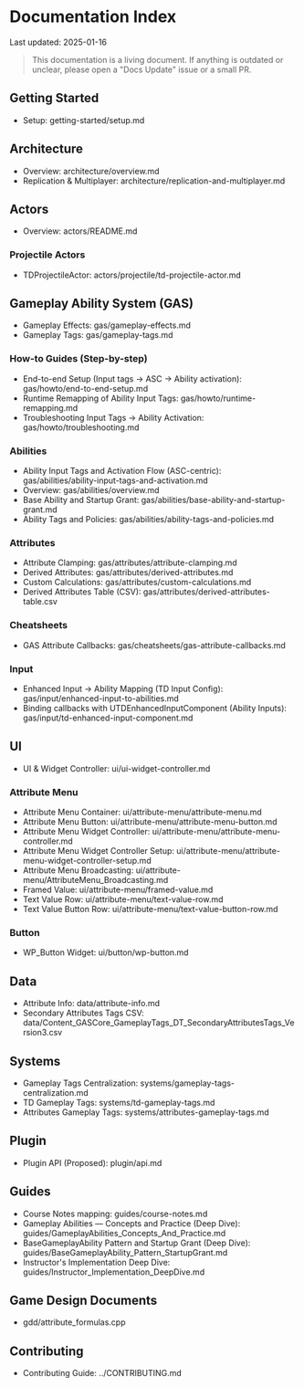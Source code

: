 # Documentation Index

Last updated: 2025-01-16

> This documentation is a living document. If anything is outdated or unclear, please open a "Docs Update" issue or a small PR.

## Getting Started
- Setup: getting-started/setup.md

## Architecture
- Overview: architecture/overview.md
- Replication & Multiplayer: architecture/replication-and-multiplayer.md

## Actors
- Overview: actors/README.md

### Projectile Actors
- TDProjectileActor: actors/projectile/td-projectile-actor.md

## Gameplay Ability System (GAS)
- Gameplay Effects: gas/gameplay-effects.md
- Gameplay Tags: gas/gameplay-tags.md

### How-to Guides (Step-by-step)
- End-to-end Setup (Input tags → ASC → Ability activation): gas/howto/end-to-end-setup.md
- Runtime Remapping of Ability Input Tags: gas/howto/runtime-remapping.md  
- Troubleshooting Input Tags → Ability Activation: gas/howto/troubleshooting.md

### Abilities
- Ability Input Tags and Activation Flow (ASC-centric): gas/abilities/ability-input-tags-and-activation.md
- Overview: gas/abilities/overview.md
- Base Ability and Startup Grant: gas/abilities/base-ability-and-startup-grant.md
- Ability Tags and Policies: gas/abilities/ability-tags-and-policies.md

### Attributes
- Attribute Clamping: gas/attributes/attribute-clamping.md
- Derived Attributes: gas/attributes/derived-attributes.md
- Custom Calculations: gas/attributes/custom-calculations.md
- Derived Attributes Table (CSV): gas/attributes/derived-attributes-table.csv

### Cheatsheets
- GAS Attribute Callbacks: gas/cheatsheets/gas-attribute-callbacks.md

### Input
- Enhanced Input → Ability Mapping (TD Input Config): gas/input/enhanced-input-to-abilities.md
- Binding callbacks with UTDEnhancedInputComponent (Ability Inputs): gas/input/td-enhanced-input-component.md

## UI
- UI & Widget Controller: ui/ui-widget-controller.md

### Attribute Menu
- Attribute Menu Container: ui/attribute-menu/attribute-menu.md
- Attribute Menu Button: ui/attribute-menu/attribute-menu-button.md
- Attribute Menu Widget Controller: ui/attribute-menu/attribute-menu-controller.md
- Attribute Menu Widget Controller Setup: ui/attribute-menu/attribute-menu-widget-controller-setup.md
- Attribute Menu Broadcasting: ui/attribute-menu/AttributeMenu_Broadcasting.md
- Framed Value: ui/attribute-menu/framed-value.md
- Text Value Row: ui/attribute-menu/text-value-row.md
- Text Value Button Row: ui/attribute-menu/text-value-button-row.md

### Button
- WP_Button Widget: ui/button/wp-button.md

## Data
- Attribute Info: data/attribute-info.md
- Secondary Attributes Tags CSV: data/Content_GASCore_GameplayTags_DT_SecondaryAttributesTags_Version3.csv

## Systems
- Gameplay Tags Centralization: systems/gameplay-tags-centralization.md
- TD Gameplay Tags: systems/td-gameplay-tags.md
- Attributes Gameplay Tags: systems/attributes-gameplay-tags.md

## Plugin
- Plugin API (Proposed): plugin/api.md

## Guides
- Course Notes mapping: guides/course-notes.md
- Gameplay Abilities — Concepts and Practice (Deep Dive): guides/GameplayAbilities_Concepts_And_Practice.md
- BaseGameplayAbility Pattern and Startup Grant (Deep Dive): guides/BaseGameplayAbility_Pattern_StartupGrant.md
- Instructor's Implementation Deep Dive: guides/Instructor_Implementation_DeepDive.md

## Game Design Documents
- gdd/attribute_formulas.cpp

## Contributing
- Contributing Guide: ../CONTRIBUTING.md